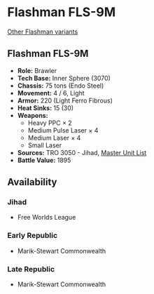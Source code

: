 # Flashman FLS-9M

[Other Flashman variants](../flashman.md)

## Flashman FLS-9M
- **Role:** Brawler
- **Tech Base:** Inner Sphere (3070)
- **Chassis:** 75 tons (Endo Steel)
- **Movement:** 4 / 6, Light
- **Armor:** 220 (Light Ferro Fibrous)
- **Heat Sinks:** 15 (30)
- **Weapons:**
  - Heavy PPC × 2
  - Medium Pulse Laser × 4
  - Medium Laser × 4
  - Small Laser
- **Sources:** TRO 3050 - Jihad, [Master Unit List](http://masterunitlist.info/Unit/Details/1127/flashman-fls-9m)
- **Battle Value:** 1895

## Availability

### Jihad
- Free Worlds League

### Early Republic
- Marik-Stewart Commonwealth

### Late Republic
- Marik-Stewart Commonwealth

